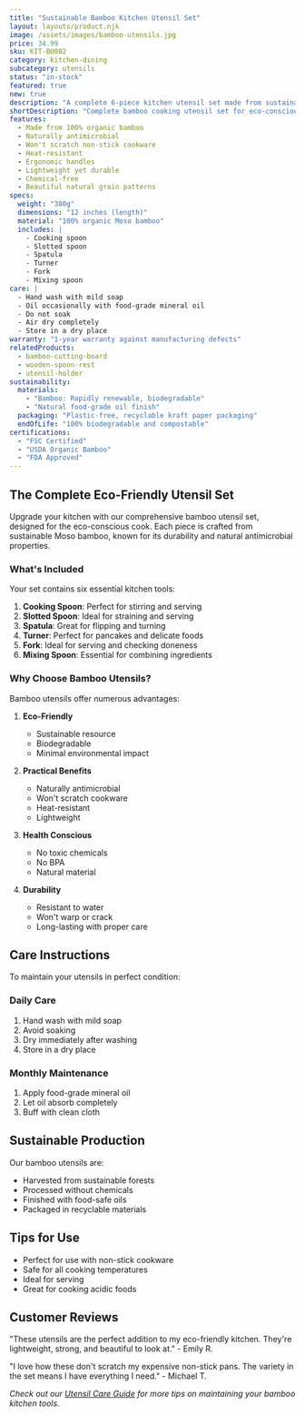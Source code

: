 ```yaml
---
title: "Sustainable Bamboo Kitchen Utensil Set"
layout: layouts/product.njk
image: /assets/images/bamboo-utensils.jpg
price: 34.99
sku: KIT-BU002
category: kitchen-dining
subcategory: utensils
status: "in-stock"
featured: true
new: true
description: "A complete 6-piece kitchen utensil set made from sustainable bamboo, featuring ergonomic handles and durable construction. Perfect for non-stick cookware and everyday cooking needs while maintaining an eco-friendly kitchen."
shortDescription: "Complete bamboo cooking utensil set for eco-conscious cooks"
features:
  - Made from 100% organic bamboo
  - Naturally antimicrobial
  - Won't scratch non-stick cookware
  - Heat-resistant
  - Ergonomic handles
  - Lightweight yet durable
  - Chemical-free
  - Beautiful natural grain patterns
specs:
  weight: "380g"
  dimensions: "12 inches (length)"
  material: "100% organic Moso bamboo"
  includes: |
    - Cooking spoon
    - Slotted spoon
    - Spatula
    - Turner
    - Fork
    - Mixing spoon
care: |
  - Hand wash with mild soap
  - Oil occasionally with food-grade mineral oil
  - Do not soak
  - Air dry completely
  - Store in a dry place
warranty: "1-year warranty against manufacturing defects"
relatedProducts:
  - bamboo-cutting-board
  - wooden-spoon-rest
  - utensil-holder
sustainability:
  materials:
    - "Bamboo: Rapidly renewable, biodegradable"
    - "Natural food-grade oil finish"
  packaging: "Plastic-free, recyclable kraft paper packaging"
  endOfLife: "100% biodegradable and compostable"
certifications:
  - "FSC Certified"
  - "USDA Organic Bamboo"
  - "FDA Approved"
---
```


## The Complete Eco-Friendly Utensil Set

Upgrade your kitchen with our comprehensive bamboo utensil set, designed for the eco-conscious cook. Each piece is crafted from sustainable Moso bamboo, known for its durability and natural antimicrobial properties.

### What's Included

Your set contains six essential kitchen tools:
1. **Cooking Spoon**: Perfect for stirring and serving
2. **Slotted Spoon**: Ideal for straining and serving
3. **Spatula**: Great for flipping and turning
4. **Turner**: Perfect for pancakes and delicate foods
5. **Fork**: Ideal for serving and checking doneness
6. **Mixing Spoon**: Essential for combining ingredients

### Why Choose Bamboo Utensils?

Bamboo utensils offer numerous advantages:

1. **Eco-Friendly**
   - Sustainable resource
   - Biodegradable
   - Minimal environmental impact

2. **Practical Benefits**
   - Naturally antimicrobial
   - Won't scratch cookware
   - Heat-resistant
   - Lightweight

3. **Health Conscious**
   - No toxic chemicals
   - No BPA
   - Natural material

4. **Durability**
   - Resistant to water
   - Won't warp or crack
   - Long-lasting with proper care

## Care Instructions

To maintain your utensils in perfect condition:

### Daily Care
1. Hand wash with mild soap
2. Avoid soaking
3. Dry immediately after washing
4. Store in a dry place

### Monthly Maintenance
1. Apply food-grade mineral oil
2. Let oil absorb completely
3. Buff with clean cloth

## Sustainable Production

Our bamboo utensils are:
- Harvested from sustainable forests
- Processed without chemicals
- Finished with food-safe oils
- Packaged in recyclable materials

## Tips for Use

- Perfect for use with non-stick cookware
- Safe for all cooking temperatures
- Ideal for serving
- Great for cooking acidic foods

## Customer Reviews

"These utensils are the perfect addition to my eco-friendly kitchen. They're lightweight, strong, and beautiful to look at." - Emily R.

"I love how these don't scratch my expensive non-stick pans. The variety in the set means I have everything I need." - Michael T.

*Check out our [Utensil Care Guide](/guides/utensil-care) for more tips on maintaining your bamboo kitchen tools.*
